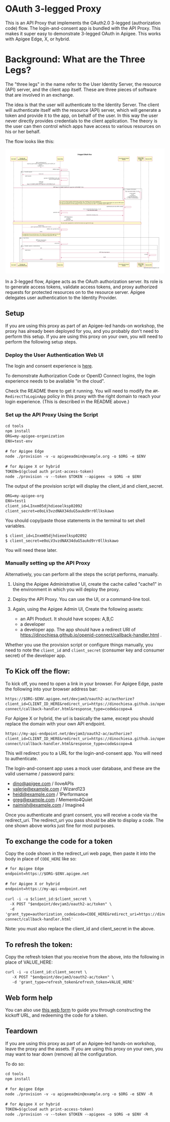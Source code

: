 # OAuth 3-legged Proxy

This is an API Proxy that implements the OAuth2.0 3-legged (authorization code) flow.
The login-and-consent app is bundled with the API Proxy.
This makes it super easy to demonstrate 3-legged OAuth in Apigee.
This works with Apigee Edge, X, or hybrid.

# Background: What are the Three Legs?

The "three legs" in the name refer to the User Identity Server, the resource (API) server, and the client app itself. These are three pieces of software that are involved in an exchange.

The idea is that the user will authenticate to the Identity Server. The client will authenticate itself with the resource (API) server, which will generate a token and provide it to the app, on behalf of the user. In this way the user never directly provides credentials to the client application. The theory is the user can then control which apps have access to various resources on his or her behalf.

The flow looks like this:

![image alt text](./media/screenshot-20170404-124037.png)


In a 3-legged flow, Apigee acts as the OAuth authorization server. Its role
is to generate access tokens, validate access tokens, and proxy authorized
requests for protected resources on to the resource server. Apigee
delegates user authentication to the Identity Provider.


## Setup

If you are using this proxy as part of an Apigee-led hands-on workshop, the
proxy has already been deployed for you, and you probably don't need to perform
this setup.  If you are using this proxy on your own, you will need to perform
the following setup steps.

### Deploy the User Authentication Web UI

The login and consent experience is [here](./appengine).

To demonstrate Authorization Code or OpenID Connect logins,
the login experience needs to be available "in the cloud".

Check the README there to get it running.
You will need to modify the `AM-RedirectToLoginApp` policy in this proxy with
the right domain to reach your login experience. (This is described in the
README above.)

### Set up the API Proxy Using the Script

```
cd tools
npm install
ORG=my-apigee-organization
ENV=test-env

# for Apigee Edge
node ./provision -v -u apigeeadmin@example.org -o $ORG -e $ENV

# for Apigee X or hybrid
TOKEN=$(gcloud auth print-access-token)
node ./provision -v --token $TOKEN --apigeex -o $ORG -e $ENV
```

The output of the provision script will display the client\_id and
client\_secret.
```
ORG=my-apigee-org
ENV=test1
client_id=LInxm05djhdieoelksp02092
client_secret=e0oLV3vzdNAX34duG5aukd9rr0llkskawo
```

You should copy/paste those statements in the terminal to set
shell variables.
```
$ client_id=LInxm05djhdieoelksp02092
$ client_secret=e0oLV3vzdNAX34duG5aukd9rr0llkskawo
```

You will need these later.


### Manually setting up the API Proxy

Alternatively, you can perform all the steps the script performs, manually.

1. Using the Apigee Administrative UI, create the cache called "cache1" in the environment in which you will deploy the proxy.

2. Deploy the API Proxy. You can use the UI, or a command-line tool.

3. Again, using the Apigee Admin UI, Create the following assets:

   - an API Product. It should have scopes: A,B,C
   - a developer
   - a developer app. The app should have a redirect URI of https://dinochiesa.github.io/openid-connect/callback-handler.html .


Whether you use the provision script or configure things manually,
you need to note the  `client_id` and `client_secret` (consumer key and consumer secret) of the developer app.


## To Kick off the flow:

To kick off, you need to open a link in your browser. For Apigee Edge, paste the following into your browser address bar:

```
https://$ORG-$ENV.apigee.net/devjam3/oauth2-ac/authorize?client_id=CLIENT_ID_HERE&redirect_uri=https://dinochiesa.github.io/openid-connect/callback-handler.html&response_type=code&scope=A
```

For Apigee X or hybrid, the url is basically the same, except you should replace the domain with your own API endpoint.

```
https://my-api-endpoint.net/devjam3/oauth2-ac/authorize?client_id=CLIENT_ID_HERE&redirect_uri=https://dinochiesa.github.io/openid-connect/callback-handler.html&response_type=code&scope=A

```

This will redirect you to a URL for the login-and-consent app.  You will need to authenticate.

The login-and-consent app uses a mock user database, and these are the valid username / password pairs:
* dino@apigee.com / IloveAPIs
* valerie@example.com / Wizard123
* heidi@example.com / 1Performance
* greg@example.com / Memento4Quiet
* naimish@example.com / Imagine4


Once you authenticate and grant consent, you will receive a code via the redirect_uri.
The redirect_uri you pass should be able to display a code. The one shown above works just fine for most purposes.


## To exchange the code for a token

Copy the code shown in the redirect_uri web page, then paste it into the body in place of `CODE_HERE` like so:

```
# for Apigee Edge
endpoint=https://$ORG-$ENV.apigee.net

# for Apigee X or hybrid
endpoint=https://my-api-endpoint.net

curl -i -u $client_id:$client_secret \
  -X POST "$endpoint/devjam3/oauth2-ac/token" \
  -d 'grant_type=authorization_code&code=CODE_HERE&redirect_uri=https://dinochiesa.github.io/openid-connect/callback-handler.html'
```
Note: you must also replace the client_id and client_secret in the above.


## To refresh the token:

Copy the refresh token that you receive from the above, into the following in place of VALUE_HERE:

```
curl -i -u client_id:client_secret \
   -X POST "$endpoint/devjam3/oauth2-ac/token" \
   -d 'grant_type=refresh_token&refresh_token=VALUE_HERE'

```

## Web form help

You can also use [this web form](https://dinochiesa.github.io/openid-connect/link-builder2.html) to guide you through constructing the kickoff URL, and redeeming the code for a token.



## Teardown

If you are using this proxy as part of an Apigee-led hands-on workshop, leave the proxy and the assets.
If you are using this proxy on your own, you may want to tear down (remove) all the configuration.

To do so:

```
cd tools
npm install

# for Apigee Edge
node ./provision -v -u apigeeadmin@example.org -o $ORG -e $ENV -R

# for Apigee X or hybrid
TOKEN=$(gcloud auth print-access-token)
node ./provision -v --token $TOKEN --apigeex -o $ORG -e $ENV -R
```
